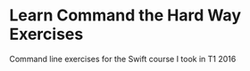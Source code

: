 # Learn Command the Hard Way Exercises
Command line exercises for the Swift course I took in T1 2016
